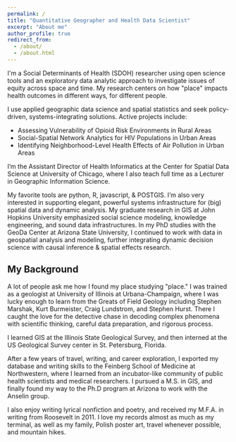 ```yaml
---
permalink: /
title: "Quantitative Geographer and Health Data Scientist"
excerpt: "About me"
author_profile: true
redirect_from: 
  - /about/
  - /about.html
---
```


I'm a Social Determinants of Health (SDOH) researcher using open science tools and an exploratory data analytic approach to investigate issues of equity across space and time. My research centers on how "place" impacts health outcomes in different ways, for different people. 

I use applied geographic data science and spatial statistics and seek policy-driven, systems-integrating solutions. Active projects include:

   - Assessing Vulnerability of Opioid Risk Environments in Rural Areas
   - Social-Spatial Network Analytics for HIV Populations in Urban Areas
   - Identifying Neighborhood-Level Health Effects of Air Pollution in Urban Areas

I’m the Assistant Director of Health Informatics at the Center for Spatial Data Science at University of Chicago, where I also teach full time as a Lecturer in Geographic Information Science.

My favorite tools are python, R, javascript, & POSTGIS. I’m also very interested in supporting elegant, powerful systems infrastructure for (big) spatial data and dynamic analysis. My graduate research in GIS at John Hopkins University emphasized social science modeling, knowledge engineering, and sound data infrastructures. In my PhD studies with the GeoDa Center at Arizona State University, I continued to work with data in geospatial analysis and modeling, further integrating dynamic decision science with causal inference & spatial effects research.


My Background
-------
A lot of people ask me how I found my place studying "place." I was trained as a geologist at University of Illinois at Urbana-Champaign, where I was lucky enough to learn from the Greats of Field Geology including Stephen Marshak, Kurt Burmeister, Craig Lundstrom, and Stephen Hurst. There I caught the love for the detective chase in decoding complex phenomena with scientific thinking, careful data preparation, and rigorous process. 

I learned GIS at the Illinois State Geological Survey, and then interned at the US Geological Survey center in St. Petersburg, Florida. 

After a few years of travel, writing, and career exploration, I exported my database and writing skills to the Feinberg School of Medicine at Northwestern, where I learned from an incubator-like community of public health scientists and medical researchers. I pursued a M.S. in GIS, and finally found my way to the Ph.D program at Arizona to work with the Anselin group. 

I also enjoy writing lyrical nonfiction and poetry, and received my M.F.A. in writing from Roosevelt in 2011. I love my records almost as much as my terminal, as well as my family, Polish poster art, travel whenever possible, and mountain hikes.


